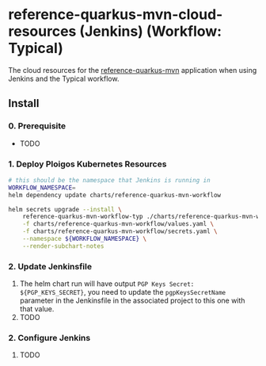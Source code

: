 # reference-quarkus-mvn-cloud-resources (Jenkins) (Workflow: Typical)
The cloud resources for the [reference-quarkus-mvn](https://github.com/ploigos-reference-apps/reference-quarkus-mvn)
application when using Jenkins and the Typical workflow.

## Install

### 0. Prerequisite

* TODO

### 1. Deploy Ploigos Kubernetes Resources

```bash
# this should be the namespace that Jenkins is running in
WORKFLOW_NAMESPACE=
helm dependency update charts/reference-quarkus-mvn-workflow

helm secrets upgrade --install \
    reference-quarkus-mvn-workflow-typ ./charts/reference-quarkus-mvn-workflow \
    -f charts/reference-quarkus-mvn-workflow/values.yaml \
    -f charts/reference-quarkus-mvn-workflow/secrets.yaml \
    --namespace ${WORKFLOW_NAMESPACE} \
    --render-subchart-notes
```

### 2. Update Jenkinsfile

1. The helm chart run will have output `PGP Keys Secret: ${PGP_KEYS_SECRET}`, you need to update
the `pgpKeysSecretName` parameter in the Jenkinsfile in the associated project to this one
with that value.
2. TODO

### 2. Configure Jenkins

1. TODO
